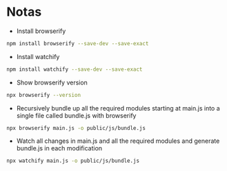 # Notas

* Install browserify

```bash
npm install browserify --save-dev --save-exact
```

* Install watchify

```bash
npm install watchify --save-dev --save-exact
```

* Show browserify version

```bash
npx browserify --version
```

* Recursively bundle up all the required modules starting at main.js into a single file called bundle.js with browserify

```bash
npx browserify main.js -o public/js/bundle.js
```

* Watch all changes in main.js and all the required modules and generate bundle.js in each modification

```bash
npx watchify main.js -o public/js/bundle.js
```
